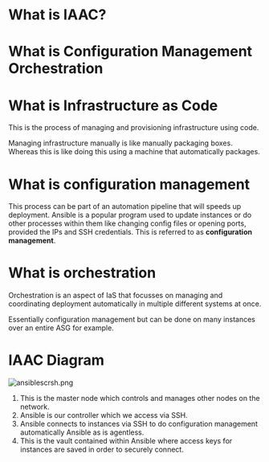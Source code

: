 # What is IAAC?


# What is Configuration Management Orchestration

# What is Infrastructure as Code

This is the process of managing and provisioning infrastructure using code.

Managing infrastructure manually is like manually packaging boxes. Whereas this is like doing this using a machine that automatically packages.


# What is configuration management

This process can be part of an automation pipeline that will speeds up deployment. Ansible is a popular program used to update instances or do other processes within them like changing config files or opening ports, provided the IPs and SSH credentials. This is referred to as  **configuration management**.

# What is orchestration

Orchestration is an aspect of IaS that focusses on managing and coordinating deployment automatically in multiple different systems at once. 

Essentially configuration management but can be done on many instances over an entire ASG for example.

# IAAC Diagram
![ansiblescrsh.png](..%2F..%2FDocuments%2FDiagrams%2Fansiblescrsh.png)

1. This is the master node which controls and manages other nodes on the network.
2. Ansible is our controller which we access via SSH. 
3. Ansible connects to instances via SSH to do configuration management automatically Ansible as is agentless.
4. This is the vault contained within Ansible where access keys for instances are saved in order to securely connect. 